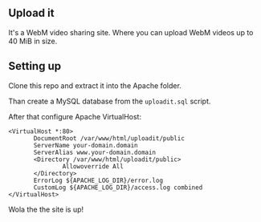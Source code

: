 ## Upload it

It's a WebM video sharing site. Where you can upload WebM videos up to 40 MiB in size.

## Setting up

Clone this repo and extract it into the Apache folder.

Than create a MySQL database from the ```uploadit.sql``` script.

After that configure Apache VirtualHost:
```
<VirtualHost *:80>
       DocumentRoot /var/www/html/uploadit/public
       ServerName your-domain.domain
       ServerAlias www.your-domain.domain
       <Directory /var/www/html/uploadit/public>
               Allowoverride All
       </Directory>
       ErrorLog ${APACHE_LOG_DIR}/error.log
       CustomLog ${APACHE_LOG_DIR}/access.log combined
</VirtualHost>
```

Wola the the site is up!

